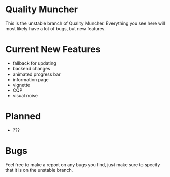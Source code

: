# Quality Muncher

This is the unstable branch of Quality Muncher. Everything you see here will most likely have a lot of bugs, but new features.

# Current New Features

 - fallback for updating
 - backend changes
 - animated progress bar
 - information page
 - vignette
 - CQP
 - visual noise

# Planned

 - ???

# Bugs

Feel free to make a report on any bugs you find, just make sure to specify that it is on the unstable branch.